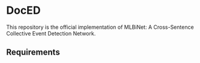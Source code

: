 # DocED
This repository is the official implementation of MLBiNet: A Cross-Sentence Collective Event Detection Network.

## Requirements
